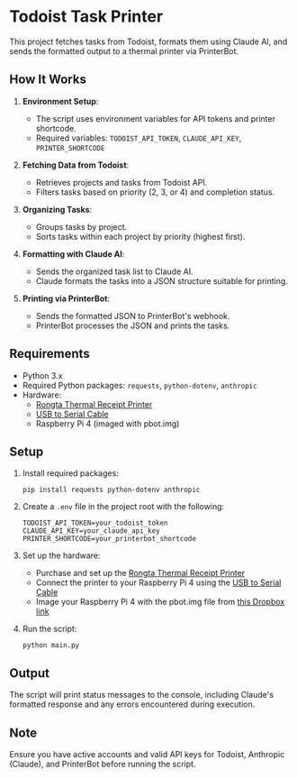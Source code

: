 # Todoist Task Printer

This project fetches tasks from Todoist, formats them using Claude AI, and sends the formatted output to a thermal printer via PrinterBot.

## How It Works

1. **Environment Setup**:
   - The script uses environment variables for API tokens and printer shortcode.
   - Required variables: `TODOIST_API_TOKEN`, `CLAUDE_API_KEY`, `PRINTER_SHORTCODE`

2. **Fetching Data from Todoist**:
   - Retrieves projects and tasks from Todoist API.
   - Filters tasks based on priority (2, 3, or 4) and completion status.

3. **Organizing Tasks**:
   - Groups tasks by project.
   - Sorts tasks within each project by priority (highest first).

4. **Formatting with Claude AI**:
   - Sends the organized task list to Claude AI.
   - Claude formats the tasks into a JSON structure suitable for printing.

5. **Printing via PrinterBot**:
   - Sends the formatted JSON to PrinterBot's webhook.
   - PrinterBot processes the JSON and prints the tasks.

## Requirements

- Python 3.x
- Required Python packages: `requests`, `python-dotenv`, `anthropic`
- Hardware:
  - [Rongta Thermal Receipt Printer](https://www.amazon.com/gp/product/B0C9QLPSFS/ref=ppx_yo_dt_b_search_asin_title?ie=UTF8&psc=1)
  - [USB to Serial Cable](https://www.amazon.com/gp/product/B00NH11KIK/ref=ppx_yo_dt_b_search_asin_title?ie=UTF8&th=1)
  - Raspberry Pi 4 (imaged with pbot.img)

## Setup

1. Install required packages:
   ```
   pip install requests python-dotenv anthropic
   ```

2. Create a `.env` file in the project root with the following:
   ```
   TODOIST_API_TOKEN=your_todoist_token
   CLAUDE_API_KEY=your_claude_api_key
   PRINTER_SHORTCODE=your_printerbot_shortcode
   ```

3. Set up the hardware:
   - Purchase and set up the [Rongta Thermal Receipt Printer](https://www.amazon.com/gp/product/B0C9QLPSFS/ref=ppx_yo_dt_b_search_asin_title?ie=UTF8&psc=1)
   - Connect the printer to your Raspberry Pi 4 using the [USB to Serial Cable](https://www.amazon.com/gp/product/B00NH11KIK/ref=ppx_yo_dt_b_search_asin_title?ie=UTF8&th=1)
   - Image your Raspberry Pi 4 with the pbot.img file from [this Dropbox link](https://www.dropbox.com/s/qozhg9th5vjngih/pbot.img?dl=0)

4. Run the script:
   ```
   python main.py
   ```

## Output

The script will print status messages to the console, including Claude's formatted response and any errors encountered during execution.

## Note

Ensure you have active accounts and valid API keys for Todoist, Anthropic (Claude), and PrinterBot before running the script.